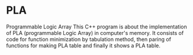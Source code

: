 # PLA
Programmable Logic Array
This C++ program is about the implementation of PLA (programmable Logic Array) in computer's memory.
It consists of code for function minimization by tabulation method, then paring of functions for making PLA table and finally it shows a PLA table.

